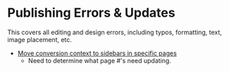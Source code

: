 # Publishing Errors & Updates

This covers all editing and design errors, including typos, formatting, text, image placement, etc.

- [Move conversion context to sidebars in specific pages](https://www.reddit.com/r/swrpg/comments/5jl3ol/sky_wars_edge_of_the_kingdom_a_free_120_page/dbhk9qg/)
  - Need to determine what page #'s need updating.
